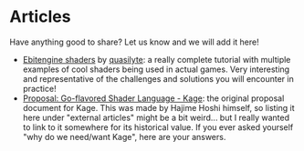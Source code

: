 # Articles

Have anything good to share? Let us know and we will add it here!

- [Ebitengine shaders](https://quasilyte.dev/blog/post/ebitengine-shaders/) by [quasilyte](https://github.com/quasilyte): a really complete tutorial with multiple examples of cool shaders being used in actual games. Very interesting and representative of the challenges and solutions you will encounter in practice!
- [Proposal: Go-flavored Shader Language - Kage](https://docs.google.com/document/d/1yVfqWY6B-yF0H3NOVff3r791_n2zUu8BUWdW9TuEorw/edit#heading=h.n7jq2wsb7j5k): the original proposal document for Kage. This was made by Hajime Hoshi himself, so listing it here under "external articles" might be a bit weird... but I really wanted to link to it somewhere for its historical value. If you ever asked yourself "why do we need/want Kage", here are your answers.
